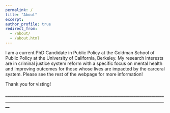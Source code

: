 ```yaml
---
permalink: /
title: "About"
excerpt: 
author_profile: true
redirect_from: 
  - /about/
  - /about.html
---
```


I am a current PhD Candidate in Public Policy at the Goldman School of Public Policy at the University of California, Berkeley. My research interests are in criminal justice system reform with a specific focus on mental health and improving outcomes for those whose lives are impacted by the carceral system. Please see the rest of the webpage for more information! 
<br>

Thank you for visting! 
<br>
<br> [______________________________________________________________________________________________________________________________________________________________]("https://thumbs.gfycat.com/ScornfulDismalJoey-max-1mb.gif")
